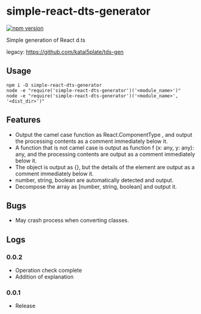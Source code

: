 # simple-react-dts-generator

[![npm version](https://badge.fury.io/js/simple-react-dts-generator.svg)](https://badge.fury.io/js/simple-react-dts-generator)

Simple generation of React d.ts

legacy: https://github.com/katai5plate/tds-gen

## Usage

```
npm i -D simple-react-dts-generator
node -e "require('simple-react-dts-generator')('<module_name>')"
node -e "require('simple-react-dts-generator')('<module_name>', '<dist_dir>')"
```

## Features

- Output the camel case function as React.ComponentType <any>, and output the processing contents as a comment immediately below it.
- A function that is not camel case is output as function f (x: any, y: any): any, and the processing contents are output as a comment immediately below it.
- The object is output as {}, but the details of the element are output as a comment immediately below it.
- number, string, boolean are automatically detected and output.
- Decompose the array as [number, string, boolean] and output it.

## Bugs

- May crash process when converting classes.

## Logs

### 0.0.2

- Operation check complete
- Addition of explanation

### 0.0.1

- Release
